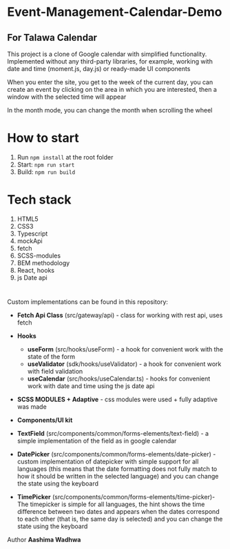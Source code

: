 # Event-Management-Calendar-Demo
## For Talawa Calendar

This project is a clone of Google calendar with simplified functionality. Implemented without any third-party libraries, for example, working with date and time (moment.js, day.js) or ready-made UI components


When you enter the site, you get to the week of the current day, you can create an event by clicking on the area in which you are interested, then a window with the selected time will appear





In the month mode, you can change the month when scrolling the wheel


# How to start

1. Run `npm install` at the root folder
2. Start: `npm run start`
3. Build: `npm run build`


# Tech stack

1. HTML5
2. CSS3
3. Typescript
4. mockApi
5. fetch
6. SCSS-modules 
7. BEM methodology
8. React, hooks
9. js Date api

#
Custom implementations can be found in this repository:


- **Fetch Api Class** (src/gateway/api) - class for working with rest api, uses fetch
- **Hooks**
  - **useForm** (src/hooks/useForm) - a hook for convenient work with the state of the form
  - **useValidator** (sdk/hooks/useValidator) - a hook for convenient work with field validation
  - **useCalendar** (src/hooks/useCalendar.ts) - hooks for convenient work with date and time using the js date api
- **SCSS MODULES + Adaptive** - css modules were used + fully adaptive was made
- **Components/UI kit**
 - **TextField** (src/components/common/forms-elements/text-field) - a simple implementation of the field as in google calendar
  - **DatePicker** (src/components/common/forms-elements/date-picker) - custom implementation of datepicker with simple support for all languages (this means that the date formatting does not fully match to how it should be written in the selected language) and you can change the state using the keyboard

  - **TimePicker** (src/components/common/forms-elements/time-picker)- The timepicker is simple for all languages, the hint shows the time difference between two dates and appears when the dates correspond to each other (that is, the same day is selected) and you can change the state using the keyboard


Author **Aashima Wadhwa**
